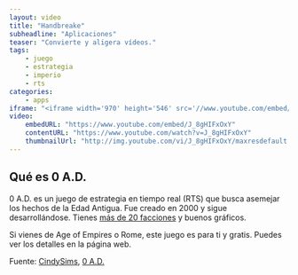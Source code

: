 ```yaml
---
layout: video
title: "Handbreake"
subheadline: "Aplicaciones"
teaser: "Convierte y aligera vídeos."
tags:
    - juego
    - estrategia
    - imperio
    - rts
categories:
    - apps
iframe: "<iframe width='970' height='546' src='//www.youtube.com/embed/J_8gHIFxOxY' frameborder='0' allowfullscreen></iframe>"
video:
    embedURL: "https://www.youtube.com/embed/J_8gHIFxOxY"
    contentURL: "https://www.youtube.com/watch?v=J_8gHIFxOxY"
    thumbnailUrl: "http://img.youtube.com/vi/J_8gHIFxOxY/maxresdefault.jpg"
---
```

<!--more-->

## Qué es 0 A.D.

0 A.D. es un juego de estrategia en tiempo real (RTS) que busca asemejar los hechos de la Edad Antigua. Fue creado en 2000 y sigue desarrollándose. Tienes [más de 20 facciones](https://es.wikipedia.org/wiki/0_A.D.) y buenos gráficos.

Si vienes de Age of Empires o Rome, este juego es para ti y gratis. Puedes ver los detalles en la página web.

Fuente: [CindySims](https://www.youtube.com/channel/UCnJOvGWpZGw_sxrVx4Z2Gdw), [0 A.D.](https://play0ad.com/)